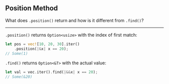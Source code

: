 ## Position Method

What does `.position()` return and how is it different from `.find()`?

---

`.position()` returns `Option<usize>` with the index of first match:
```rust
let pos = vec![10, 20, 30].iter()
    .position(|&x| x == 20);
// Some(1)
```

`.find()` returns `Option<&T>` with the actual value:
```rust
let val = vec.iter().find(|&&x| x == 20);
// Some(&20)
```


